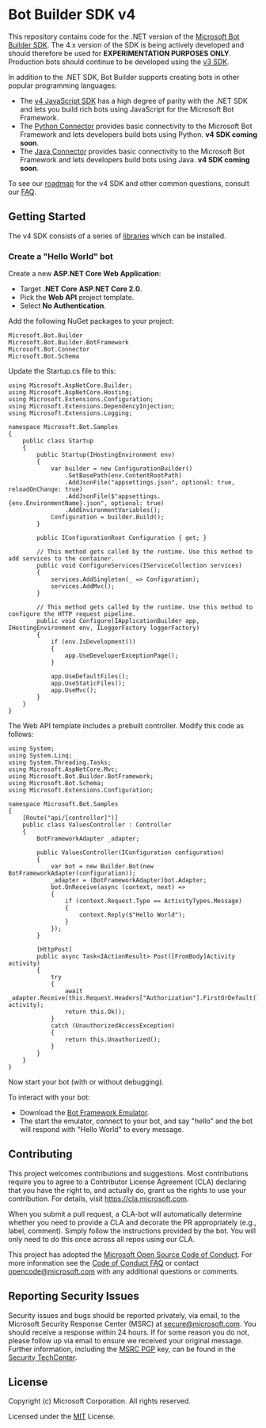 # Bot Builder SDK v4

This repository contains code for the .NET version of the [Microsoft Bot Builder SDK](https://github.com/Microsoft/botbuilder-dotnet).
The 4.x version of the SDK is being actively developed and should therefore be used for **EXPERIMENTATION PURPOSES ONLY**.
Production bots should continue to be developed using the [v3 SDK](https://github.com/Microsoft/BotBuilder/tree/master/CSharp).

In addition to the .NET SDK, Bot Builder supports creating bots in other popular programming languages:

- The [v4 JavaScript SDK](https://github.com/Microsoft/botbuilder-js) has a high degree of parity with the .NET SDK 
  and lets you build rich bots using JavaScript for the Microsoft Bot Framework.
- The [Python Connector](https://github.com/Microsoft/botbuilder-python) provides basic connectivity to the Microsoft Bot Framework 
  and lets developers build bots using Python. **v4 SDK coming soon**.
- The [Java Connector](https://github.com/Microsoft/botbuilder-java) provides basic connectivity to the Microsoft Bot Framework 
  and lets developers build bots using Java. **v4 SDK coming soon**.

To see our [roadmap](https://github.com/Microsoft/botbuilder-js/blob/master/FAQ.md#q-is-there-a-roadmap-for-this-sdk-when-will-this-be-generally-available) for the v4 SDK and other common questions, consult our [FAQ](FAQ.md).

## Getting Started

The v4 SDK consists of a series of [libraries](/libraries) which can be installed.

<!--Include detailed instructions on how to install the libraries.-->

### Create a "Hello World" bot

Create a new **ASP.NET Core Web Application**:
- Target **.NET Core** **ASP.NET Core 2.0**.
- Pick the **Web API** project template.
- Select **No Authentication**.

Add the following NuGet packages to your project:
```
Microsoft.Bot.Builder
Microsoft.Bot.Builder.BotFramework
Microsoft.Bot.Connector
Microsoft.Bot.Schema
```
Update the Startup.cs file to this:
```
using Microsoft.AspNetCore.Builder;
using Microsoft.AspNetCore.Hosting;
using Microsoft.Extensions.Configuration;
using Microsoft.Extensions.DependencyInjection;
using Microsoft.Extensions.Logging;

namespace Microsoft.Bot.Samples
{
    public class Startup
    {
        public Startup(IHostingEnvironment env)
        {
            var builder = new ConfigurationBuilder()
                .SetBasePath(env.ContentRootPath)
                .AddJsonFile("appsettings.json", optional: true, reloadOnChange: true)
                .AddJsonFile($"appsettings.{env.EnvironmentName}.json", optional: true)
                .AddEnvironmentVariables();
            Configuration = builder.Build();
        }

        public IConfigurationRoot Configuration { get; }

        // This method gets called by the runtime. Use this method to add services to the container.
        public void ConfigureServices(IServiceCollection services)
        {
            services.AddSingleton(_ => Configuration);
            services.AddMvc();
        }

        // This method gets called by the runtime. Use this method to configure the HTTP request pipeline.
        public void Configure(IApplicationBuilder app, IHostingEnvironment env, ILoggerFactory loggerFactory)
        {
            if (env.IsDevelopment())
            {
                app.UseDeveloperExceptionPage();
            }

            app.UseDefaultFiles();
            app.UseStaticFiles();
            app.UseMvc();
        }
    }
}
```
The Web API template includes a prebuilt controller. Modify this code as follows:
```
using System;
using System.Linq;
using System.Threading.Tasks;
using Microsoft.AspNetCore.Mvc;
using Microsoft.Bot.Builder.BotFramework;
using Microsoft.Bot.Schema;
using Microsoft.Extensions.Configuration;

namespace Microsoft.Bot.Samples
{
    [Route("api/[controller]")]
    public class ValuesController : Controller
    {
        BotFrameworkAdapter _adapter;

        public ValuesController(IConfiguration configuration)
        {
            var bot = new Builder.Bot(new BotFrameworkAdapter(configuration));
            _adapter = (BotFrameworkAdapter)bot.Adapter;
            bot.OnReceive(async (context, next) =>
            {
                if (context.Request.Type == ActivityTypes.Message)
                {
                    context.Reply($"Hello World");
                }
            });
        }

        [HttpPost]
        public async Task<IActionResult> Post([FromBody]Activity activity)
        {
            try
            {
                await _adapter.Receive(this.Request.Headers["Authorization"].FirstOrDefault(), activity);
                return this.Ok();
            }
            catch (UnauthorizedAccessException)
            {
                return this.Unauthorized();
            }
        }
    }
}
```

Now start your bot (with or without debugging).

To interact with your bot:
- Download the [Bot Framework Emulator](https://github.com/Microsoft/BotFramework-Emulator).
- The start the emulator, connect to your bot, and say "hello" and the bot will respond with "Hello World" to every message.

## Contributing

This project welcomes contributions and suggestions.  Most contributions require you to agree to a
Contributor License Agreement (CLA) declaring that you have the right to, and actually do, grant us
the rights to use your contribution. For details, visit https://cla.microsoft.com.

When you submit a pull request, a CLA-bot will automatically determine whether you need to provide
a CLA and decorate the PR appropriately (e.g., label, comment). Simply follow the instructions
provided by the bot. You will only need to do this once across all repos using our CLA.

This project has adopted the [Microsoft Open Source Code of Conduct](https://opensource.microsoft.com/codeofconduct/).
For more information see the [Code of Conduct FAQ](https://opensource.microsoft.com/codeofconduct/faq/) or
contact [opencode@microsoft.com](mailto:opencode@microsoft.com) with any additional questions or comments.

## Reporting Security Issues
Security issues and bugs should be reported privately, via email, to the Microsoft Security Response Center (MSRC) at [secure@microsoft.com](mailto:secure@microsoft.com). You should receive a response within 24 hours. If for some reason you do not, please follow up via email to ensure we received your original message. Further information, including the [MSRC PGP](https://technet.microsoft.com/en-us/security/dn606155) key, can be found in the [Security TechCenter](https://technet.microsoft.com/en-us/security/default).

## License

Copyright (c) Microsoft Corporation. All rights reserved.

Licensed under the [MIT](https://github.com/Microsoft/vscode/blob/master/LICENSE.txt) License.

<!--
## Current Build Status
| Project  | Status |
| --- | --- |
| Microsoft.Bot.Connector | ![Build Status](https://fuselabs.visualstudio.com/_apis/public/build/definitions/86659c66-c9df-418a-a371-7de7aed35064/212/badge) |
-->
